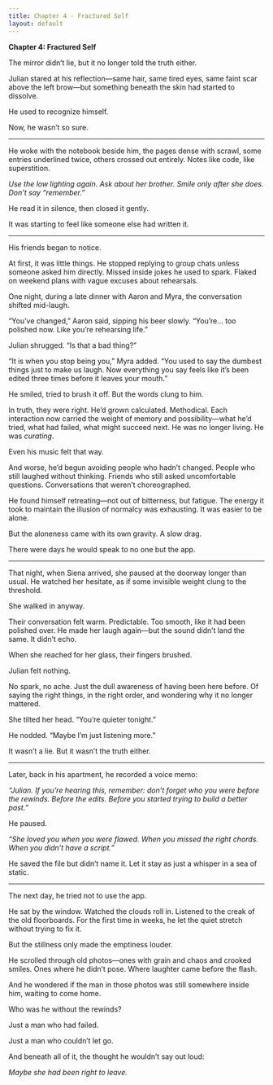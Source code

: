 ```yaml
---
title: Chapter 4 - Fractured Self
layout: default
---
```

**Chapter 4: Fractured Self**

The mirror didn’t lie, but it no longer told the truth either.

Julian stared at his reflection—same hair, same tired eyes, same faint scar above the left brow—but something beneath the skin had started to dissolve.

He used to recognize himself.

Now, he wasn’t so sure.

---

He woke with the notebook beside him, the pages dense with scrawl, some entries underlined twice, others crossed out entirely. Notes like code, like superstition.

*Use the low lighting again. Ask about her brother. Smile only after she does. Don’t say “remember.”*

He read it in silence, then closed it gently.

It was starting to feel like someone else had written it.

---

His friends began to notice.

At first, it was little things. He stopped replying to group chats unless someone asked him directly. Missed inside jokes he used to spark. Flaked on weekend plans with vague excuses about rehearsals.

One night, during a late dinner with Aaron and Myra, the conversation shifted mid-laugh.

“You’ve changed,” Aaron said, sipping his beer slowly. “You’re... too polished now. Like you’re rehearsing life.”

Julian shrugged. “Is that a bad thing?”

“It is when you stop being you,” Myra added. “You used to say the dumbest things just to make us laugh. Now everything you say feels like it’s been edited three times before it leaves your mouth.”

He smiled, tried to brush it off. But the words clung to him.

In truth, they were right. He’d grown calculated. Methodical. Each interaction now carried the weight of memory and possibility—what he’d tried, what had failed, what might succeed next. He was no longer living. He was *curating*.

Even his music felt that way.

And worse, he’d begun avoiding people who hadn’t changed. People who still laughed without thinking. Friends who still asked uncomfortable questions. Conversations that weren’t choreographed. 

He found himself retreating—not out of bitterness, but fatigue. The energy it took to maintain the illusion of normalcy was exhausting. It was easier to be alone.

But the aloneness came with its own gravity. A slow drag.

There were days he would speak to no one but the app.

---

That night, when Siena arrived, she paused at the doorway longer than usual. He watched her hesitate, as if some invisible weight clung to the threshold.

She walked in anyway.

Their conversation felt warm. Predictable. Too smooth, like it had been polished over. He made her laugh again—but the sound didn’t land the same. It didn’t echo.

When she reached for her glass, their fingers brushed.

Julian felt nothing.

No spark, no ache. Just the dull awareness of having been here before. Of saying the right things, in the right order, and wondering why it no longer mattered.

She tilted her head. “You’re quieter tonight.”

He nodded. “Maybe I’m just listening more.”

It wasn’t a lie. But it wasn’t the truth either.

---

Later, back in his apartment, he recorded a voice memo:

*“Julian. If you’re hearing this, remember: don’t forget who you were before the rewinds. Before the edits. Before you started trying to build a better past.”*

He paused.

*“She loved you when you were flawed. When you missed the right chords. When you didn’t have a script.”*

He saved the file but didn’t name it. Let it stay as just a whisper in a sea of static.

---

The next day, he tried not to use the app.

He sat by the window. Watched the clouds roll in. Listened to the creak of the old floorboards. For the first time in weeks, he let the quiet stretch without trying to fix it.

But the stillness only made the emptiness louder.

He scrolled through old photos—ones with grain and chaos and crooked smiles. Ones where he didn’t pose. Where laughter came before the flash.

And he wondered if the man in those photos was still somewhere inside him, waiting to come home.

Who was he without the rewinds?

Just a man who had failed.

Just a man who couldn’t let go.

And beneath all of it, the thought he wouldn’t say out loud:

*Maybe she had been right to leave.*

